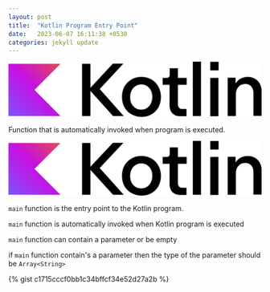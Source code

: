 ```yaml
---
layout: post
title:  "Kotlin Program Entry Point"
date:   2023-06-07 16:11:38 +0530
categories: jekyll update
---
```

![Kotlin Logo](/assets/kotlin-logo.png)

Function that is automatically invoked when program is executed.
<!--more-->

![Kotlin Logo](/assets/kotlin-logo.png)

`main` function is the entry point to the Kotlin program. 

`main` function is automatically invoked when Kotlin program is executed

`main` function can contain a parameter or be empty

if `main` function contain's a parameter then the type of the parameter should be `Array<String>`

{% gist c1715cccf0bb1c34bffcf34e52d27a2b %}
